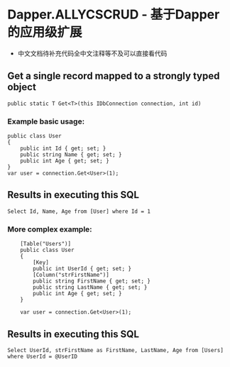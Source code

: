 # Dapper.ALLYCSCRUD - 基于Dapper的应用级扩展

- 中文文档待补充代码全中文注释等不及可以直接看代码

 ## Get a single record mapped to a strongly typed object
`
 public static T Get<T>(this IDbConnection connection, int id)
`
 ### Example basic usage:
```
public class User
{
    public int Id { get; set; }
    public string Name { get; set; }
    public int Age { get; set; }
} 
var user = connection.Get<User>(1);  
 ```    
## Results in executing this SQL

`Select Id, Name, Age from [User] where Id = 1 `
### More complex example:
```
    [Table("Users")]
    public class User
    {
        [Key]
        public int UserId { get; set; }
        [Column("strFirstName")]
        public string FirstName { get; set; }
        public string LastName { get; set; }
        public int Age { get; set; }
    }
    
    var user = connection.Get<User>(1);  
```
## Results in executing this SQL
`
Select UserId, strFirstName as FirstName, LastName, Age from [Users] where UserId = @UserID
`
